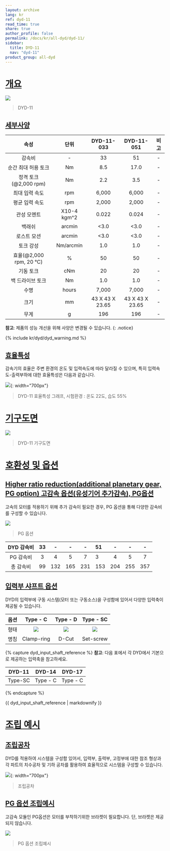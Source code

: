```yaml
---
layout: archive
lang: kr
ref: dyd-11
read_time: true
share: true
author_profile: false
permalink: /docs/kr/all-dyd/dyd-11/
sidebar:
  title: DYD-11
  nav: "dyd-11"
product_group: all-dyd
---
```


# [개요](#개요)

![](/assets/images/dyd/dyd_11_product_image_01.png)

> DYD-11

## [세부사양](#세부사양)

|             속성             |    단위     |   DYD-11-033    |   DYD-11-051    | 비고 |
|:----------------------------:|:-----------:|:---------------:|:---------------:|:----:|
|            감속비            |      -      |       33        |       51        |  -   |
|     순간 최대 허용 토크      |     Nm      |       8.5       |      17.0       |  -   |
|  정격 토크<br>(@2,000 rpm)   |     Nm      |       2.2       |       3.5       |  -   |
|        최대 입력 속도        |     rpm     |      6,000      |      6,000      |  -   |
|        평균 입력 속도        |     rpm     |      2,000      |      2,000      |  -   |
|         관성 모멘트          | X10-4 kgm^2 |      0.022      |      0.024      |  -   |
|            백래쉬            |   arcmin    |      <3.0       |      <3.0       |  -   |
|         로스트 모션          |   arcmin    |      <3.0       |      <3.0       |  -   |
|          토크 강성           |  Nm/arcmin  |       1.0       |       1.0       |  -   |
| 효율(@2,000 rpm, 20 &#8451;) |      %      |       50        |       50        |  -   |
|          기동 토크           |     cNm     |       20        |       20        |  -   |
|       백 드라이브 토크       |     Nm      |       1.0       |       1.0       |  -   |
|             수명             |    hours    |      7,000      |      7,000      |  -   |
|             크기             |     mm      | 43 X 43 X 23.65 | 43 X 43 X 23.65 |  -   |
|             무게             |      g      |       196       |       196       |  -   |

**참고**: 제품의 성능 개선을 위해 사양은 변경될 수 있습니다.
{: .notice}

{% include kr/dyd/dyd_warning.md %}

## [효율특성](#효율특성)

감속기의 효율은 주변 환경의 온도 및 입력속도에 따라 달라질 수 있으며, 특히 입력속도-출력부하에 대한 효율특성은 다음과 같습니다.

![](/assets/images/dyd/dyd_11_efficiency_kr.png){: width="700px"}

> DYD-11 효율특성 그래프, 시험환경 : 온도 22도, 습도 55%

# [기구도면](#기구도면)

![](/assets/images/dyd/dyd_11_drawings.png)

> DYD-11 기구도면

# [호환성 및 옵션](#호환성-및-옵션)

## [Higher ratio reduction(additional planetary gear, PG option) 고감속 옵션(유성기어 추가감속), PG옵션](#higher-ratio-reductionadditional-planetary-gear-pg-option-고감속-옵션유성기어-추가감속-pg옵션)

고속의 모터를 적용하기 위해 추가 감속이 필요한 경우, PG 옵션을 통해 다양한 감속비를 구성할 수 있습니다.

![](/assets/images/dyd/dyd_11_pg_option_01.png)

> PG 옵션

|  DYD 감속비  | 33 |  -  |  -  |  -  | 51  |  -  |  -  |  -  |
|:----------------:|:--:|:---:|:---:|:---:|:----|:---:|:---:|:---:|
|  PG 감속비   | 3  |  4  |  5  |  7  | 3   |  4  |  5  |  7  |
| 총 감속비 | 99 | 132 | 165 | 231 | 153 | 204 | 255 | 357 |

## [입력부 샤프트 옵션](#입력부-샤프트-옵션)

DYD의 입력부에 구동 시스템(모터 또는 구동소스)을 구성함에 있어서 다양한 입력축이 제공될 수 있습니다.

| 옵션 |                   Type - C                    |               Type - D                |                 Type - SC                 |
|:------:|:---------------------------------------------:|:-------------------------------------:|:-----------------------------------------:|
| 형태  | ![](/assets/images/dyd/dyd_clamp_ring_01.png) | ![](/assets/images/dyd/dyd_d_cut.png) | ![](/assets/images/dyd/dyd_set_screw.png) |
|  명칭  |                  Clamp-ring                   |                 D-Cut                 |                 Set-screw                 |

{% capture dyd_input_shaft_reference %}
**참고**: 다음 표에서 각 DYD에서 기본으로 제공하는 입력축을 참고하세요.

| DYD-11  |  DYD-14  |  DYD-17  |
|:-------:|:--------:|:--------:|
| Type-SC | Type - C | Type - C |
{% endcapture %}

<div class="notice">{{ dyd_input_shaft_reference | markdownify }}</div>

# [조립 예시](#조립-예시)

## [조립공차](#조립공차)

DYD를 적용하여 시스템을 구성함 있어서, 입력부, 출력부, 고정부에 대한 참조 형상과 각 파트의 치수공차 및 기하 공차를 활용하여 효율적으로 시스템을 구성할 수 있습니다.

![](/assets/images/dyd/dyd_11_assembly_tollerance_01.png){: width="700px"}

> 조립공차

## [PG 옵션 조립예시](#pg-옵션-조립예시)

고감속 모듈인 PG옵션은 모터를 부착하기위한 브라켓이 필요합니다. 단, 브라켓은 제공되지 않습니다.

![](/assets/images/dyd/dyd_11_pg_option_assembly_01.png)

> PG 옵션 조립예시
